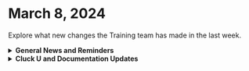 # March 8, 2024

Explore what new changes the Training team has made in the last week.

<details>

<summary><strong>General News and Reminders</strong></summary>

* **Game Tip for the Week:**  If you're looking for a fantastic Tactical RPG, check out Unicorn Overlord! It will probably be one of those hidden gems for the year, sitting at an 88 on Metacritic!
* **SHOUT OUT** to James, Jeffrey, Tom, and Andy for successfully taking our [foundations-certification.md](../../cluck-university/rewst-foundations/foundations-certification.md "mention")Exam, and collecting your prestigious **Certified Rewster** badge in Discord.&#x20;
* Eddie-the-legend-Chow is back from Right of Boom! So Training time will continue as expected next week!
* Join us in our [Cluck-U Discord channel](https://discord.com/channels/936789089703845988/1121465945295167588) if you have any questions, comments, or concerns!

</details>

<details>

<summary><strong>Cluck U and Documentation Updates</strong></summary>

**What's New at Cluck University?**

* We'd love to get your feedback on our Training and Documentation! [Please fill out this form to let us know how we can improve](https://app.sli.do/event/m8C3AjPUnuDgpkVDmPsQL3)!
* We'd also love to get your [feedback on the Open Mic here](https://app.sli.do/event/9DL7k68NvYk8u1ZWUnWrjY)!
* As a reminder, you can make training and documentation requests at [https://rewst.canny.io/](https://rewst.canny.io/)
* [Broken link](broken-reference "mention")updated with examples from the exam

**New & Updated Pages:**

* [march-1-2024-early-bird-specials-for-flow-in-the-kewp.md](../roc-open-mics/2024-roc-open-mics/march-1-2024-early-bird-specials-for-flow-in-the-kewp.md "mention")page added
* [kaseya-bms-integration-setup.md](../../documentation/integrations/psa/kaseya-bms/kaseya-bms-integration-setup.md "mention")instructions updated
* [nable](../../documentation/integrations/rmm/nable/ "mention")pages updated
* [organization-variables.md](../../documentation/user-management/organization-variables.md "mention")page updated
* [connectwise-integration-setup.md](../../documentation/integrations/psa/connectwise-manage/connectwise-integration-setup.md "mention")page updated
* [security-policy.md](../../security/security-policy.md "mention")page updated
* [twilio-integration-setup.md](../../documentation/integrations/voip-and-sms/twilio/twilio-integration-setup.md "mention")and [actions-and-endpoints.md](../../documentation/integrations/voip-and-sms/twilio/actions-and-endpoints.md "mention")pages added

</details>


